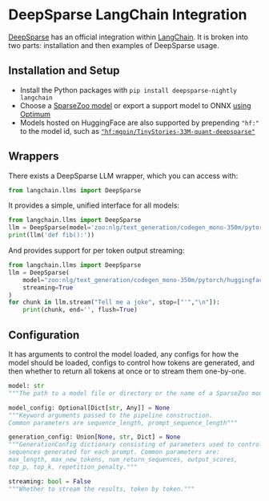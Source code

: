 <!--
Copyright (c) 2021 - present / Neuralmagic, Inc. All Rights Reserved.

Licensed under the Apache License, Version 2.0 (the "License");
you may not use this file except in compliance with the License.
You may obtain a copy of the License at

   http://www.apache.org/licenses/LICENSE-2.0

Unless required by applicable law or agreed to in writing,
software distributed under the License is distributed on an "AS IS" BASIS,
WITHOUT WARRANTIES OR CONDITIONS OF ANY KIND, either express or implied.
See the License for the specific language governing permissions and
limitations under the License.
-->

# **DeepSparse LangChain Integration**

[DeepSparse](https://github.com/neuralmagic/deepsparse) has an official integration within [LangChain](https://python.langchain.com/docs/integrations/llms/deepsparse).
It is broken into two parts: installation and then examples of DeepSparse usage.

## Installation and Setup

- Install the Python packages with `pip install deepsparse-nightly langchain`
- Choose a [SparseZoo model](https://sparsezoo.neuralmagic.com/?useCase=text_generation) or export a support model to ONNX [using Optimum](https://github.com/neuralmagic/notebooks/blob/main/notebooks/opt-text-generation-deepsparse-quickstart/OPT_Text_Generation_DeepSparse_Quickstart.ipynb)
- Models hosted on HuggingFace are also supported by prepending `"hf:"` to the model id, such as [`"hf:mgoin/TinyStories-33M-quant-deepsparse"`](https://huggingface.co/mgoin/TinyStories-33M-quant-deepsparse)

## Wrappers

There exists a DeepSparse LLM wrapper, which you can access with:

```python
from langchain.llms import DeepSparse
```

It provides a simple, unified interface for all models:

```python
from langchain.llms import DeepSparse
llm = DeepSparse(model='zoo:nlg/text_generation/codegen_mono-350m/pytorch/huggingface/bigpython_bigquery_thepile/base-none')
print(llm('def fib():'))
```

And provides support for per token output streaming:

```python
from langchain.llms import DeepSparse
llm = DeepSparse(
    model="zoo:nlg/text_generation/codegen_mono-350m/pytorch/huggingface/bigpython_bigquery_thepile/base_quant-none",
    streaming=True
)
for chunk in llm.stream("Tell me a joke", stop=["'","\n"]):
    print(chunk, end='', flush=True)
```

## Configuration

It has arguments to control the model loaded, any configs for how the model should be loaded, configs to control how tokens are generated, and then whether to return all tokens at once or to stream them one-by-one.

```python
model: str
"""The path to a model file or directory or the name of a SparseZoo model stub."""

model_config: Optional[Dict[str, Any]] = None
"""Keyword arguments passed to the pipeline construction.
Common parameters are sequence_length, prompt_sequence_length"""

generation_config: Union[None, str, Dict] = None
"""GenerationConfig dictionary consisting of parameters used to control
sequences generated for each prompt. Common parameters are:
max_length, max_new_tokens, num_return_sequences, output_scores,
top_p, top_k, repetition_penalty."""

streaming: bool = False
"""Whether to stream the results, token by token."""
```
